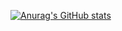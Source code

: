 [![Anurag's GitHub stats](https://github-readme-stats.vercel.app/api?username=nk0086)](https://github.com/anuraghazra/github-readme-stats)
